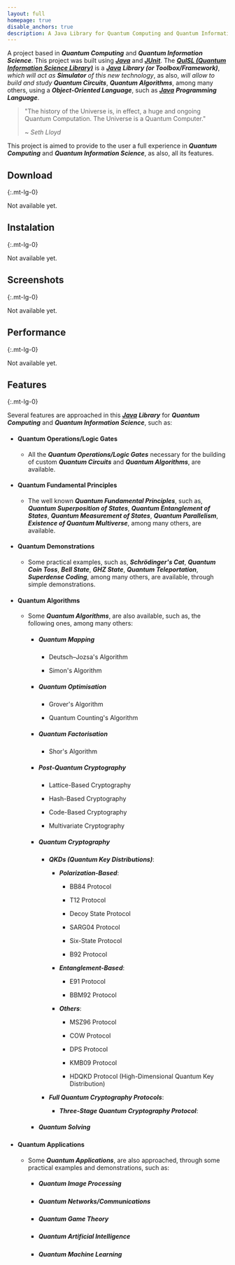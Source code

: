 ```yaml
---
layout: full
homepage: true
disable_anchors: true
description: A Java Library for Quantum Computing and Quantum Information Science
---
```


A project based in **_Quantum Computing_** and **_Quantum Information Science_**. This project was built using [**_Java_**](https://www.java.com/) and [**_JUnit_**](https://junit.org/). The [**_QuISL (Quantum Information Science Library)_**](https://quisl-framework.github.io/) is a [**_Java_**](https://www.java.com/) **_Library (or Toolbox/Framework)_**, _which will act as_ **_Simulator_** _of this new technology_, as also, _will allow to build and study_ **_Quantum Circuits_**, **_Quantum Algorithms_**, among many others, using a **_Object-Oriented Language_**, such as [**_Java_**](https://www.java.com/) **_Programming Language_**.

> "The history of the Universe is, in effect, a huge and ongoing Quantum Computation. The Universe is a Quantum Computer."
>
> ~ _Seth Lloyd_

This project is aimed to provide to the user a full experience in **_Quantum Computing_** and **_Quantum Information Science_**, as also, all its features.

<div class="row">
<div class="col-lg-6" markdown="1">

## Download
{:.mt-lg-0}

Not available yet.

## Instalation
{:.mt-lg-0}

Not available yet.

## Screenshots
{:.mt-lg-0}

Not available yet.

## Performance
{:.mt-lg-0}

Not available yet.

</div>
<div class="col-lg-6" markdown="1">

## Features
{:.mt-lg-0}

Several features are approached in this [**_Java_**](https://www.java.com/) **_Library_** for **_Quantum Computing_** and **_Quantum Information Science_**, such as:

* #### Quantum Operations/Logic Gates

    * All the **_Quantum Operations/Logic Gates_** necessary for the building of custom **_Quantum Circuits_** and **_Quantum Algorithms_**, are available.

* #### Quantum Fundamental Principles

    * The well known **_Quantum Fundamental Principles_**, such as, **_Quantum Superposition of States_**, **_Quantum Entanglement of States_**, **_Quantum Measurement of States_**, **_Quantum Parallelism_**, **_Existence of Quantum Multiverse_**, among many others, are available.

* #### Quantum Demonstrations

    * Some practical examples, such as, **_Schrödinger's Cat_**, **_Quantum Coin Toss_**, **_Bell State_**, **_GHZ State_**, **_Quantum Teleportation_**, **_Superdense Coding_**, among many others, are available, through simple demonstrations.

* #### Quantum Algorithms

    * Some **_Quantum Algorithms_**, are also available, such as, the following ones, among many others:

        * ##### Quantum Mapping
        
            * Deutsch–Jozsa's Algorithm
            
            * Simon's Algorithm

        * ##### Quantum Optimisation
        
            * Grover's Algorithm
        
            * Quantum Counting's Algorithm

        * ##### Quantum Factorisation
        
            * Shor's Algorithm

        * ##### Post-Quantum Cryptography

            * Lattice-Based Cryptography

            * Hash-Based Cryptography

            * Code-Based Cryptography

            * Multivariate Cryptography
            
        * ##### Quantum Cryptography
        
            * **_QKDs (Quantum Key Distributions)_**:
            
                * **_Polarization-Based_**:
                
                    * BB84 Protocol
                    
                    * T12 Protocol
                    
                    * Decoy State Protocol
                    
                    * SARG04 Protocol
                    
                    * Six-State Protocol
                    
                    * B92 Protocol
            
                * **_Entanglement-Based_**:
                
                    * E91 Protocol
                    
                    * BBM92 Protocol
            
                * **_Others_**:
                
                    * MSZ96 Protocol
                    
                    * COW Protocol
                    
                    * DPS Protocol
                    
                    * KMB09 Protocol
                    
                    * HDQKD Protocol (High-Dimensional Quantum Key Distribution)
                    
            * **_Full Quantum Cryptography Protocols_**:
            
                * **_Three-Stage Quantum Cryptography Protocol_**:
                
        * ##### Quantum Solving
        
* #### Quantum Applications

    * Some **_Quantum Applications_**, are also approached, through some practical examples and demonstrations, such as:

        * ##### Quantum Image Processing
        
        * ##### Quantum Networks/Communications
        
        * ##### Quantum Game Theory
        
        * ##### Quantum Artificial Intelligence
        
        * ##### Quantum Machine Learning

</div>
</div>
